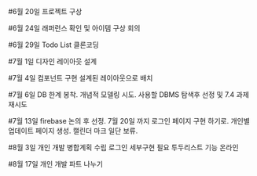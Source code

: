 #6월 20일
프로젝트 구상

#6월 24일
래퍼런스 확인 및 아이템 구상 회의

#6월 29일
Todo List 클론코딩

#7월 1일
디자인 레이아웃 설계

#7월 4일
컴포넌트 구현
설계된 레이아웃으로 배치

#7월 6일
DB 한계 봉착.
개념적 모델링 시도.
사용할 DBMS 탐색후 선정 및 7.4 과제 재시도

#7월 13일
firebase 논의 후 선정.
7월 20일 까지 로그인 페이지 구현 하기로.
개인별 업데이트 페이지 생성.
캘린더 마크 일단 보류.

#8월 3일
개인 개발 병합계획 수립
로그인 세부구현 필요
투두리스트 기능 온라인 

#8월 17일
개인 개발 파트 나누기
